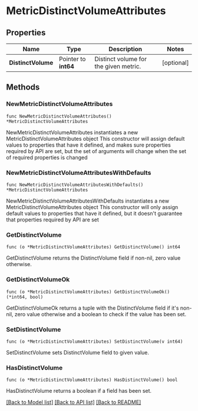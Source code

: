 # MetricDistinctVolumeAttributes

## Properties

Name | Type | Description | Notes
---- | ---- | ----------- | ------
**DistinctVolume** | Pointer to **int64** | Distinct volume for the given metric. | [optional] 

## Methods

### NewMetricDistinctVolumeAttributes

`func NewMetricDistinctVolumeAttributes() *MetricDistinctVolumeAttributes`

NewMetricDistinctVolumeAttributes instantiates a new MetricDistinctVolumeAttributes object
This constructor will assign default values to properties that have it defined,
and makes sure properties required by API are set, but the set of arguments
will change when the set of required properties is changed

### NewMetricDistinctVolumeAttributesWithDefaults

`func NewMetricDistinctVolumeAttributesWithDefaults() *MetricDistinctVolumeAttributes`

NewMetricDistinctVolumeAttributesWithDefaults instantiates a new MetricDistinctVolumeAttributes object
This constructor will only assign default values to properties that have it defined,
but it doesn't guarantee that properties required by API are set

### GetDistinctVolume

`func (o *MetricDistinctVolumeAttributes) GetDistinctVolume() int64`

GetDistinctVolume returns the DistinctVolume field if non-nil, zero value otherwise.

### GetDistinctVolumeOk

`func (o *MetricDistinctVolumeAttributes) GetDistinctVolumeOk() (*int64, bool)`

GetDistinctVolumeOk returns a tuple with the DistinctVolume field if it's non-nil, zero value otherwise
and a boolean to check if the value has been set.

### SetDistinctVolume

`func (o *MetricDistinctVolumeAttributes) SetDistinctVolume(v int64)`

SetDistinctVolume sets DistinctVolume field to given value.

### HasDistinctVolume

`func (o *MetricDistinctVolumeAttributes) HasDistinctVolume() bool`

HasDistinctVolume returns a boolean if a field has been set.


[[Back to Model list]](../README.md#documentation-for-models) [[Back to API list]](../README.md#documentation-for-api-endpoints) [[Back to README]](../README.md)


